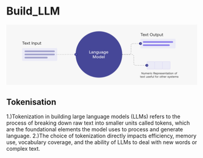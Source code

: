 # Build_LLM

![LLM Image](https://github.com/Nimisha-Soni/Build_LLM/blob/main/LLM.png)

## Tokenisation
1.)Tokenization in building large language models (LLMs) refers to the process of breaking down raw text into smaller units called tokens, which are the foundational elements the model uses to process and generate language.
2.)The choice of tokenization directly impacts efficiency, memory use, vocabulary coverage, and the ability of LLMs to deal with new words or complex text.
